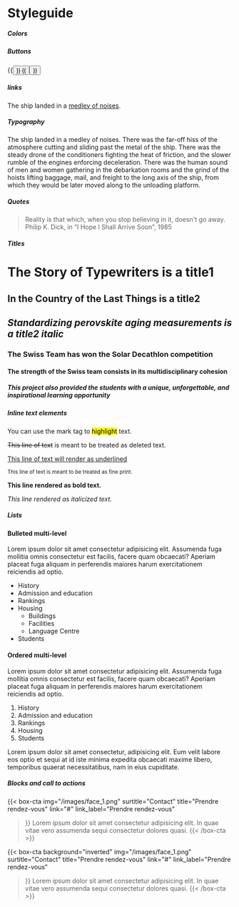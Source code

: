 # Styleguide

##### Colors

<div class="color-points">
<div class="bg-cuivre point" style="width: 30%"></div>
<div class="bg-cuivre50 point" style="width: 2%"></div>
<div class="bg-nacre point" style="width: 30%"></div>
<div class="bg-nacre50 point" style="width: 2%"></div>
<div class="bg-minuit point" style="width: 25%"></div>
<div class="bg-metisse point" style="width: 5%"></div>
<div class="bg-rose point" style="width: 5%"></div>
<div class="bg-mist point" style="width: 5%"></div>
<div class="bg-blanc point" style="width: 10%"></div>
<div class="bg-noir point" style="width: 5%"></div>
</div>

##### Buttons

<div>
{{<button href="#" name="Prendre un rendez-vous" >}}
{{<button href="#" name="En savoir plus" >}}
</div>

#####  links

The ship landed in a [medley of noises](#22).

##### Typography

The ship landed in a medley of noises. There was the far-off hiss of the atmosphere cutting and sliding past the metal of the ship. There was the steady drone of the conditioners fighting the heat of friction, and the slower rumble of the engines enforcing deceleration. There was the human sound of men and women gathering in the debarkation rooms and the grind of the hoists lifting baggage, mail, and freight to the long axis of the ship, from which they would be later moved along to the unloading platform.


##### Quotes

> Reality is that which, when you stop believing in it, doesn't go away.
> Philip K. Dick, in “I Hope I Shall Arrive Soon”, 1985

##### Titles

# The Story of Typewriters is a title1

## In the Country of the Last Things is a title2

## *Standardizing perovskite aging measurements is a title2 italic*

### The Swiss Team has won the Solar Decathlon competition

#### The strength of the Swiss team consists in its multidisciplinary cohesion

##### This project also provided the students with a unique, unforgettable, and inspirational learning opportunity

##### Inline text elements

You can use the mark tag to <mark>highlight</mark> text.
  
<del>This line of text</del> is meant to be treated as deleted text.
  
<u>This line of text will render as underlined</u>
  
<small>This line of text is meant to be treated as fine print.</small>
  
<strong>This line rendered as bold text.</strong>
  
<em>This line rendered as italicized text.</em>
  
##### Lists

#### Bulleted multi-level

Lorem ipsum dolor sit amet consectetur adipisicing elit. Assumenda fuga mollitia omnis consectetur est facilis, facere quam obcaecati? Aperiam placeat fuga aliquam in perferendis maiores harum exercitationem reiciendis ad optio.

*   History
*   Admission and education
*   Rankings
*   Housing
	*   Buildings
	*   Facilities
	*   Language Centre
*   Students


#### Ordered multi-level

Lorem ipsum dolor sit amet consectetur adipisicing elit. Assumenda fuga mollitia omnis consectetur est facilis, facere quam obcaecati? Aperiam placeat fuga aliquam in perferendis maiores harum exercitationem reiciendis ad optio.

1.   History
1.   Admission and education
1.   Rankings
1.   Housing
1.   Students

Lorem ipsum dolor sit amet consectetur, adipisicing elit. Eum velit labore eos optio et sequi at id iste minima expedita obcaecati maxime libero, temporibus quaerat necessitatibus, nam in eius cupiditate.


##### Blocks and call to actions

{{< box-cta
img="/images/face_1.png"
surtitle="Contact"
title="Prendre rendez-vous"
link="#"
link_label="Prendre rendez-vous"
>}}
Lorem ipsum dolor sit amet consectetur adipisicing elit. In quae vitae vero assumenda sequi consectetur dolores quasi.
{{< /box-cta >}}


{{< box-cta
background="inverted"
img="/images/face_1.png"
surtitle="Contact"
title="Prendre rendez-vous"
link="#"
link_label="Prendre rendez-vous"
>}}
Lorem ipsum dolor sit amet consectetur adipisicing elit. In quae vitae vero assumenda sequi consectetur dolores quasi.
{{< /box-cta >}}


